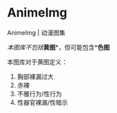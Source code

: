 # AnimeImg
AnimeImg | 动漫图集

*本图库不包括***黄图***，但可能包含***色图**

本图库对于黄图定义：
1. 胸部裸漏过大
2. 赤裸
3. 不雅行为/性行为
4. 性器官裸漏/性暗示
